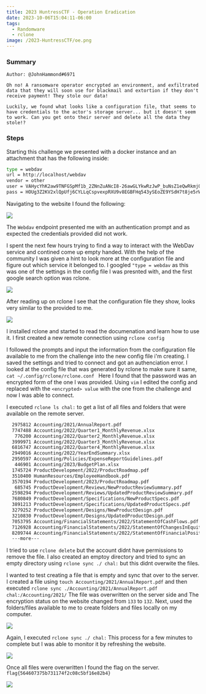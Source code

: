 ```yaml
---
title: 2023 HuntressCTF - Operation Eradication
date: 2023-10-06T15:04:11-06:00
tags:
  - Randomware
  - rclone
image: /2023-HuntressCTF/oe.png
---
```


### Summary
```
Author: @JohnHammond#6971

Oh no! A ransomware operator encrypted an environment, and exfiltrated data that they will soon use for blackmail and extortion if they don't receive payment! They stole our data!

Luckily, we found what looks like a configuration file, that seems to have credentials to the actor's storage server... but it doesn't seem to work. Can you get onto their server and delete all the data they stole!?
```

### Steps

Starting this challenge we presented with a docker instance and an attachment that has the following inside:

```bash
type = webdav
url = http://localhost/webdav
vendor = other
user = VAHycYhK2aw9TNFGSpMf1b_2ZNnZuANcI8-26awGLYkwRzJwP_buNsZ1eQwRkmjQmVzxMe5r
pass = HOUg3Z2KV2xlQpUfj6CYLLqCspvexpRXU9v8EGBFHq543ySEoZE9YSdH7t8je5rWfBIIMS-5% 
```

Navigating to the website I found the following:

![](2023-HuntressCTF/oe1.png)

The `Webdav` endpoint presented me with an authentication prompt and as expected the credentials provided did not work.

I spent the next few hours trying to find a way to interact with the WebDav service and contined come up empty handed.  With the help of the community I was given a hint to look more at the configuration file and figure out which service it belonged to.  I googled `"type = webdav` as this was one of the settings in the config file I was presnted with, and the first google search option was rclone.

![](2023-HuntressCTF/oe2.png)

After reading up on rclone I see that the configuration file they show, looks very similar to the provided to me. 

![](2023-HuntressCTF/oe3.png)

I installed rclone and started to read the documenation and learn how to use it. I first created a new remote connection using `rclone config`

I followed the prompts and input the information from the configuration file available to me from the challenge into the new config file i'm creating.   I saved the settings and tried to connect and got an authenciation error.  I looked at the config file that was generated by rclone to make sure it same, `cat ~/.config/rclone/rclone.conf ` Here I found that the password was an encrypted form of the one I was provided. Using `vim` I edited the config and replaced with the `<encrypted> value` with the one from the challenge and now I was able to connect.

I executed `rclone ls chal:` to get a list of all files and folders that were available on the remote server. 

```bash
  2975812 Accounting/2021/AnnualReport.pdf
  7747488 Accounting/2022/Quarter1_MonthlyRevenue.xlsx
   776200 Accounting/2022/Quarter2_MonthlyRevenue.xlsx
  3999971 Accounting/2022/Quarter3_MonthlyRevenue.xlsx
  6816747 Accounting/2022/Quarter4_MonthlyRevenue.xlsx
  2949016 Accounting/2022/YearEndSummary.xlsx
  2950597 Accounting/Policies/ExpenseReportGuidelines.pdf
   446901 Accounting/2023/BudgetPlan.xlsx
  1745724 ProductDevelopment/2022/ProductRoadmap.pdf
  3510400 HumanResources/EmployeeHandbook.pdf
  3570194 ProductDevelopment/2023/ProductRoadmap.pdf
   685745 ProductDevelopment/Reviews/NewProductReviewSummary.pdf
  2598294 ProductDevelopment/Reviews/UpdatedProductReviewSummary.pdf
  7680849 ProductDevelopment/Specifications/NewProductSpecs.pdf
  3891213 ProductDevelopment/Specifications/UpdatedProductSpecs.pdf
  3279252 ProductDevelopment/Designs/NewProductDesign.pdf
  3210830 ProductDevelopment/Designs/UpdatedProductDesign.pdf
  7053795 Accounting/FinancialStatements/2022/StatementOfCashFlows.pdf
  7126928 Accounting/FinancialStatements/2022/StatementOfChangesInEquity.pdf
  8209744 Accounting/FinancialStatements/2022/StatementOfFinancialPosition.pdf
  ---more---
```

I tried to use `rclone delete` but the account didnt have permissions to remove the file.  I also created an emptoy directory and tried to sync an empty directory using `rclone sync ./ chal:` but this didnt overwite the files. 

I wanted to test creating a file that is empty and sync that over to the server.  I created a file using `touch Accounting/2021/AnnualReport.pdf` and then executed `rclone sync ./Accounting/2021/AnnualReport.pdf chal:/Accounting/2021/`  The file was overwritten on the server side and The encryption status on the website changed from `133` to `132`.  Next, used the folders/files available to me to create folders and files locally on my computer.

![](2023-HuntressCTF/oe4.png)

Again, I executed `rclone sync ./ chal:`  This process for a few minutes to complete but I was able to monitor it by refreshing the website.

![](2023-HuntressCTF/oe5.png)

Once all files were overwritten I found the flag on the server. `flag{564607375b731174f2c08c5bf16e82b4}`

![](2023-HuntressCTF/oe6.png)

